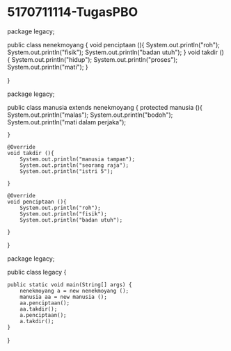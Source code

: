 # 5170711114-TugasPBO
package legacy;


public class nenekmoyang {
    void penciptaan (){
        System.out.println("roh");
        System.out.println("fisik");
        System.out.println("badan utuh");
    }
    void takdir (){
       System.out.println("hidup");
       System.out.println("proses"); 
       System.out.println("mati");
    }
    
}


package legacy;


public class manusia extends nenekmoyang {
    protected manusia (){
        System.out.println("malas");
        System.out.println("bodoh");
        System.out.println("mati dalam perjaka");
        
    }
    
    @Override
    void takdir (){
        System.out.println("manusia tampan");
        System.out.println("seorang raja");
        System.out.println("istri 5");
        
    }
    
    @Override
    void penciptaan (){
        System.out.println("roh");
        System.out.println("fisik");
        System.out.println("badan utuh");
        
    }
    
}


package legacy;


public class legacy {

   
    public static void main(String[] args) {
        nenekmoyang a = new nenekmoyang ();
        manusia aa = new manusia ();
        aa.penciptaan();
        aa.takdir();
        a.penciptaan();
        a.takdir();
    }
    
}
